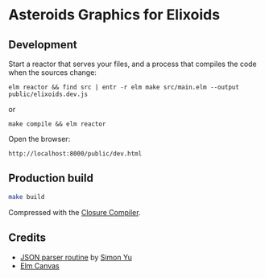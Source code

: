 # Asteroids Graphics for Elixoids

## Development

Start a reactor that serves your files, and a process that compiles the code when the sources change:

    elm reactor && find src | entr -r elm make src/main.elm --output public/elixoids.dev.js

or

    make compile && elm reactor

Open the browser:

    http://localhost:8000/public/dev.html

## Production build

```bash
make build
```

Compressed with the [Closure Compiler](https://developers.google.com/closure/compiler/).

## Credits

* [JSON parser routine](https://gist.github.com/simonykq/f4623eb5e87ff2834afba1f156e57614) by [Simon Yu](https://github.com/simonykq)
* [Elm Canvas](https://package.elm-lang.org/packages/joakin/elm-canvas/4.0.1/)
